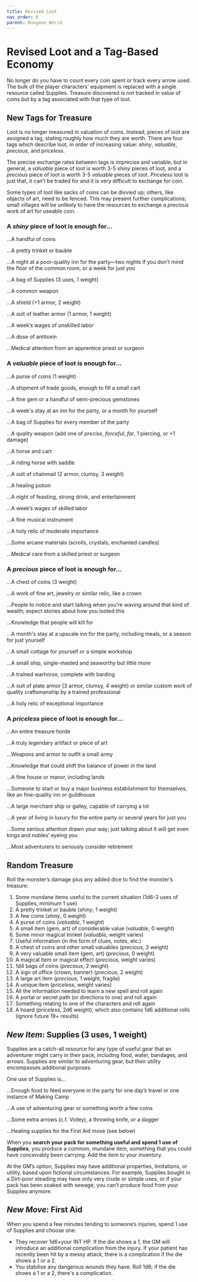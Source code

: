 ```yaml
---
title: Revised Loot
nav_order: 6
parent: Dungeon World
---
```


# Revised Loot and a Tag-Based Economy
No longer do you have to count every coin spent or track every arrow used. The bulk of the player characters’ equipment is replaced with a single resource called Supplies. Treasure discovered is not tracked in value of coins but by a tag associated with that type of loot.

## New Tags for Treasure
Loot is no longer measured in valuation of coins. Instead, pieces of loot are assigned a tag, stating roughly how much they are worth. There are four tags which describe loot, in order of increasing value: *shiny*, *valuable*, *precious*, and *priceless*.

The precise exchange rates between tags is imprecise and variable, but in general, a *valuable* piece of loot is worth 3-5 *shiny* pieces of loot, and a *precious* piece of loot is worth 3-5 *valuable* pieces of loot. *Priceless* loot is just that, it can’t be traded for and it is very difficult to exchange for coin.

Some types of loot like sacks of coins can be divvied up; others, like objects of art, need to be fenced. This may present further complications; small villages will be unlikely to have the resources to exchange a *precious* work of art for useable coin.

### A *shiny* piece of loot is enough for...

…A handful of coins

…A pretty trinket or bauble

…A night at a poor-quality inn for the party—two nights if you don't mind the floor of the common room, or a week for just you

…A bag of Supplies (3 uses, 1 weight)

…A common weapon

…A shield (+1 armor, 2 weight)

…A suit of leather armor (1 armor, 1 weight)

…A week’s wages of unskilled labor

…A dose of antitoxin

…Medical attention from an apprentice priest or surgeon

### A *valuable* piece of loot is enough for...

…A purse of coins (1 weight)

…A shipment of trade goods, enough to fill a small cart

…A fine gem or a handful of semi-precious gemstones

…A week's stay at an inn for the party, or a month for yourself

…A bag of Supplies for every member of the party

…A quality weapon (add one of *precise*, *forceful*, *far*, 1 piercing, or +1 damage)

…A horse and cart

…A riding horse with saddle

…A suit of chainmail (2 armor, clumsy, 3 weight)

…A healing potion

…A night of feasting, strong drink, and entertainment

…A week’s wages of skilled labor

…A fine musical instrument

…A holy relic of moderate importance

…Some arcane materials (scrolls, crystals, enchanted candles)

…Medical care from a skilled priest or surgeon

### A *precious* piece of loot is enough for...

…A chest of coins (3 weight)

…A work of fine art, jewelry or similar relic, like a crown

…People to notice and start talking when you’re waving around that kind of wealth; expect stories about how you looted this

…Knowledge that people will kill for

…A month's stay at a upscale inn for the party, including meals, or a season for just yourself

…A small cottage for yourself or a simple workshop

…A small ship, single-masted and seaworthy but little more

…A trained warhorse, complete with barding

…A suit of plate armor (3 armor, clumsy, 4 weight) or similar custom work of quality craftsmanship by a trained professional

…A holy relic of exceptional importance

### A *priceless* piece of loot is enough for…

…An entire treasure horde

…A truly legendary artifact or piece of art

…Weapons and armor to outfit a small army

…Knowledge that could shift the balance of power in the land

…A fine house or manor, including lands

…Someone to start or buy a major business establishment for themselves, like an fine-quality inn or guildhouse

…A large merchant ship or galley, capable of carrying a lot

…A year of living in luxury for the entire party or several years for just you

…Some serious attention drawn your way; just talking about it will get even kings and nobles’ eyeing you

…Most adventurers to seriously consider retirement

## Random Treasure
Roll the monster’s damage plus any added dice to find the monster’s treasure:
1. Some mundane items useful to the current situation (1d6-3 uses of Supplies, minimum 1 use)
2. A pretty trinket or bauble (*shiny*, 1 weight)
3. A few coins (*shiny*, 0 weight)
4. A purse of coins (*valuable*, 1 weight)
5. A small item (gem, art) of considerable value (*valuable*, 0 weight)
6. Some minor magical trinket (*valuable*, weight varies)
7. Useful information (in the form of clues, notes, etc.)
8. A chest of coins and other small valuables (*precious*, 3 weight)
9. A very valuable small item (gem, art) (*precious*, 0 weight)
10. A magical item or magical effect (*precious*, weight varies)
11. 1d4 bags of coins (*precious*, 2 weight)
12. A sign of office (crown, banner) (*precious*, 2 weight)
13. A large art item (*precious*, 1 weight, fragile)
14. A unique item (*priceless*, weight varies)
15. All the information needed to learn a new spell and roll again
16. A portal or secret path (or directions to one) and roll again
17. Something relating to one of the characters and roll again
18. A hoard (*priceless*, 2d6 weight), which also contains 1d6 additional rolls (ignore future 19+ results)

## *New Item*: Supplies (3 uses, 1 weight)
Supplies are a catch-all resource for any type of useful gear that an adventurer might carry in their pack, including food, water, bandages, and arrows. Supplies are similar to adventuring gear, but their utility encompasses additional purposes.

One use of Supplies is…

…Enough food to feed everyone in the party for one day’s travel or one instance of Making Camp

…A use of adventuring gear or something worth a few coins

…Some extra arrows (c.f. Volley), a throwing knife, or a dagger

…Healing supplies for the First Aid move (see below)

When you **search your pack for something useful and spend 1 use of Supplies**, you produce a common, mundane item, something that you could have conceivably been carrying. Add the item to your inventory.

At the GM’s option, Supplies may have additional properties, limitations, or utility, based upon fictional circumstances. For example, Supplies bought in a Dirt-poor steading may have only very crude or simple uses, or if your pack has been soaked with sewage, you can’t produce food from your Supplies anymore.

## *New Move*: First Aid
When you spend a few minutes tending to someone’s injuries, spend 1 use of Supplies and choose one:
* They recover 1d6+your INT HP. If the die shows a 1, the GM will introduce an additional complication from the injury. If your patient has recently been hit by a messy attack, there is a complication if the die shows a 1 or a 2.
* You stabilise any dangerous wounds they have. Roll 1d6; if the die shows a 1 or a 2, there's a complication.
